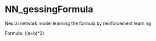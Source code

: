 # NN_gessingFormula
Neural network model learning the formula by reinforcement learning

Formula:
((a+b)*2)
